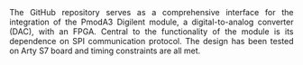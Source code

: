 <div style="text-align: justify;">
The GitHub repository serves as a comprehensive interface for the integration of the PmodA3 Digilent module, a digital-to-analog converter (DAC), with an FPGA. Central to the functionality of the module is its dependence on SPI communication protocol. The design has been tested on Arty S7 board and timing constraints are all met.

</div>
